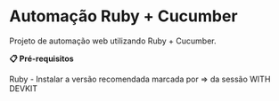 # Automação Ruby + Cucumber

Projeto de automação web utilizando Ruby + Cucumber.

**📋 Pré-requisitos**

Ruby - Instalar a versão recomendada marcada por => da sessão WITH DEVKIT
